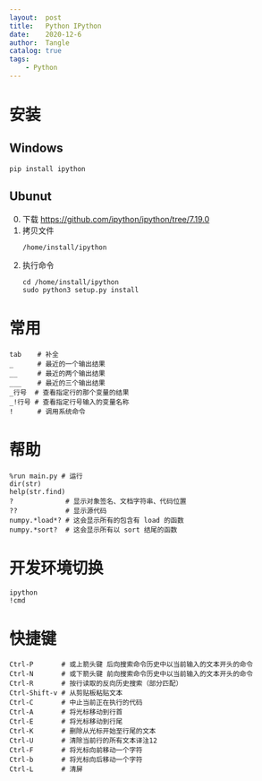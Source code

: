 ```yaml
---
layout:  post
title:   Python IPython
date:    2020-12-6
author:  Tangle
catalog: true
tags:
    - Python
---
```


# 安装

## Windows

```
pip install ipython
```

## Ubunut

0. 下载 <https://github.com/ipython/ipython/tree/7.19.0>
0. 拷贝文件
    ```
    /home/install/ipython
    ```
0. 执行命令
    ```
    cd /home/install/ipython
    sudo python3 setup.py install
    ```

# 常用

```
tab    # 补全
_      # 最近的一个输出结果
__     # 最近的两个输出结果
___    # 最近的三个输出结果
_行号  # 查看指定行的那个变量的结果
_!行号 # 查看指定行号输入的变量名称
!      # 调用系统命令
```

# 帮助

```
%run main.py # 运行
dir(str)
help(str.find)
?             # 显示对象签名、文档字符串、代码位置
??            # 显示源代码
numpy.*load*? # 这会显示所有的包含有 load 的函数
numpy.*sort?  # 这会显示所有以 sort 结尾的函数
```

# 开发环境切换

```
ipython
!cmd
```

# 快捷键

```
Ctrl-P       # 或上箭头键 后向搜索命令历史中以当前输入的文本开头的命令
Ctrl-N       # 或下箭头键 前向搜索命令历史中以当前输入的文本开头的命令
Ctrl-R       # 按行读取的反向历史搜索（部分匹配）
Ctrl-Shift-v # 从剪贴板粘贴文本
Ctrl-C       # 中止当前正在执行的代码
Ctrl-A       # 将光标移动到行首
Ctrl-E       # 将光标移动到行尾
Ctrl-K       # 删除从光标开始至行尾的文本
Ctrl-U       # 清除当前行的所有文本译注12
Ctrl-F       # 将光标向前移动一个字符
Ctrl-b       # 将光标向后移动一个字符 
Ctrl-L       # 清屏
```
